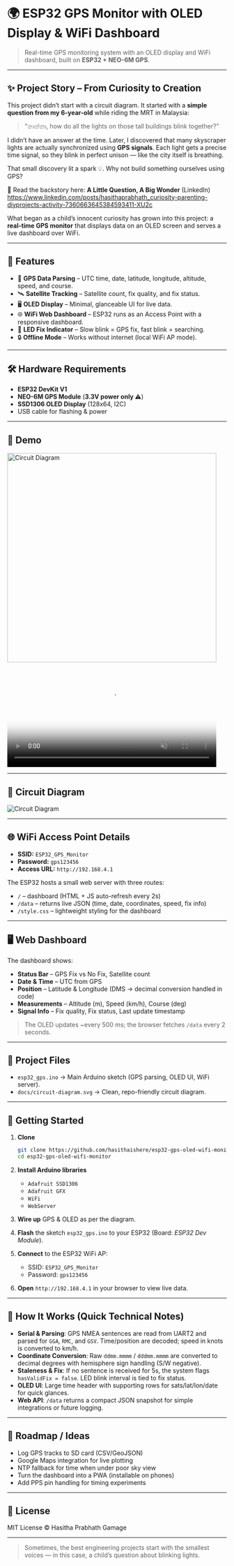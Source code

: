 # 🌍 ESP32 GPS Monitor with OLED Display & WiFi Dashboard

> Real-time GPS monitoring system with an OLED display and WiFi dashboard, built on **ESP32 + NEO-6M GPS**.

---

## ✨ Project Story – From Curiosity to Creation

This project didn’t start with a circuit diagram.
It started with a **simple question from my 6-year-old** while riding the MRT in Malaysia:

> "තාත්තා, how do all the lights on those tall buildings blink together?"

I didn’t have an answer at the time. Later, I discovered that many skyscraper lights are actually synchronized using **GPS signals**.
Each light gets a precise time signal, so they blink in perfect unison — like the city itself is breathing.

That small discovery lit a spark 💡. Why not build something ourselves using GPS?

📖 Read the backstory here: **A Little Question, A Big Wonder** (LinkedIn)  
https://www.linkedin.com/posts/hasithaprabhath_curiosity-parenting-diyprojects-activity-7360663645384593411-XU2c

What began as a child’s innocent curiosity has grown into this project: a **real-time GPS monitor** that displays data on an OLED screen and serves a live dashboard over WiFi.

---

## 🚀 Features
- 📡 **GPS Data Parsing** – UTC time, date, latitude, longitude, altitude, speed, and course.
- 🛰️ **Satellite Tracking** – Satellite count, fix quality, and fix status.
- 🖥️ **OLED Display** – Minimal, glanceable UI for live data.
- 🌐 **WiFi Web Dashboard** – ESP32 runs as an Access Point with a responsive dashboard.
- 🔴 **LED Fix Indicator** – Slow blink = GPS fix, fast blink = searching.
- 🔒 **Offline Mode** – Works without internet (local WiFi AP mode).

---

## 🛠️ Hardware Requirements
- **ESP32 DevKit V1**
- **NEO-6M GPS Module** (**3.3V power only ⚠️**)
- **SSD1306 OLED Display** (128x64, I2C)
- USB cable for flashing & power

---

## 🔌 Demo

 <img src="./docs/demo.jpeg" alt="Circuit Diagram" width="480" />
 
 <video src="./docs/demo-animate.mp4" width="480" controls muted playsinline poster="./docs/demo.jpeg">
   <source src="./docs/demo-animate.mp4" type="video/mp4" />
   Your browser does not support the video tag. 
   <a href="./docs/demo-animate.mp4">Download the demo video</a>.
 </video>
 

---

## 🔌 Circuit Diagram

![Circuit Diagram](./docs/circuit-diagram.svg)


---

## 🌐 WiFi Access Point Details
- **SSID:** `ESP32_GPS_Monitor`
- **Password:** `gps123456`
- **Access URL:** `http://192.168.4.1`

The ESP32 hosts a small web server with three routes:
- `/` – dashboard (HTML + JS auto-refresh every 2s)
- `/data` – returns live JSON (time, date, coordinates, speed, fix info)
- `/style.css` – lightweight styling for the dashboard

---

## 🖥️ Web Dashboard
The dashboard shows:
- **Status Bar** – GPS Fix vs No Fix, Satellite count
- **Date & Time** – UTC from GPS
- **Position** – Latitude & Longitude (DMS → decimal conversion handled in code)
- **Measurements** – Altitude (m), Speed (km/h), Course (deg)
- **Signal Info** – Fix quality, Fix status, Last update timestamp

> The OLED updates ~every 500 ms; the browser fetches `/data` every 2 seconds.

---

## 📂 Project Files
- `esp32_gps.ino` → Main Arduino sketch (GPS parsing, OLED UI, WiFi server).
- `docs/circuit-diagram.svg` → Clean, repo-friendly circuit diagram.

---

## 🚀 Getting Started

1. **Clone**
   ```bash
   git clone https://github.com/hasithaishere/esp32-gps-oled-wifi-monitor.git
   cd esp32-gps-oled-wifi-monitor
   ```

2. **Install Arduino libraries**
   - `Adafruit SSD1306`
   - `Adafruit GFX`
   - `WiFi`
   - `WebServer`

3. **Wire up** GPS & OLED as per the diagram.

4. **Flash** the sketch `esp32_gps.ino` to your ESP32 (Board: *ESP32 Dev Module*).

5. **Connect** to the ESP32 WiFi AP:
   - SSID: `ESP32_GPS_Monitor`
   - Password: `gps123456`

6. **Open** `http://192.168.4.1` in your browser to view live data.

---

## 🧠 How It Works (Quick Technical Notes)

- **Serial & Parsing**: GPS NMEA sentences are read from UART2 and parsed for `GGA`, `RMC`, and `GSV`. Time/position are decoded; speed in knots is converted to km/h.
- **Coordinate Conversion**: Raw `ddmm.mmmm` / `dddmm.mmmm` are converted to decimal degrees with hemisphere sign handling (S/W negative).
- **Staleness & Fix**: If no sentence is received for 5s, the system flags `hasValidFix = false`. LED blink interval is tied to fix status.
- **OLED UI**: Large time header with supporting rows for sats/lat/lon/date for quick glances.
- **Web API**: `/data` returns a compact JSON snapshot for simple integrations or future logging.

---

## 🔮 Roadmap / Ideas
- Log GPS tracks to SD card (CSV/GeoJSON)
- Google Maps integration for live plotting
- NTP fallback for time when under poor sky view
- Turn the dashboard into a PWA (installable on phones)
- Add PPS pin handling for timing experiments

---

## 📜 License
MIT License © Hasitha Prabhath Gamage

---

> Sometimes, the best engineering projects start with the smallest voices — in this case, a child’s question about blinking lights.
